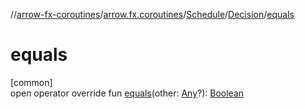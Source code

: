 //[arrow-fx-coroutines](../../../../index.md)/[arrow.fx.coroutines](../../index.md)/[Schedule](../index.md)/[Decision](index.md)/[equals](equals.md)

# equals

[common]\
open operator override fun [equals](equals.md)(other: [Any](https://kotlinlang.org/api/latest/jvm/stdlib/kotlin/-any/index.html)?): [Boolean](https://kotlinlang.org/api/latest/jvm/stdlib/kotlin/-boolean/index.html)
